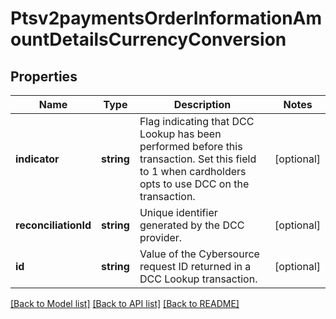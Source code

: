 # Ptsv2paymentsOrderInformationAmountDetailsCurrencyConversion

## Properties
Name | Type | Description | Notes
------------ | ------------- | ------------- | -------------
**indicator** | **string** | Flag indicating that DCC Lookup has been performed before this transaction. Set this field to 1 when cardholders opts to use DCC on the transaction. | [optional] 
**reconciliationId** | **string** | Unique identifier generated by the DCC provider. | [optional] 
**id** | **string** | Value of the Cybersource request ID returned in a DCC Lookup transaction. | [optional] 

[[Back to Model list]](../README.md#documentation-for-models) [[Back to API list]](../README.md#documentation-for-api-endpoints) [[Back to README]](../README.md)


